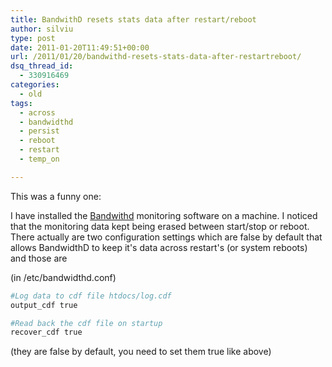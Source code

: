 ```yaml
---
title: BandwithD resets stats data after restart/reboot
author: silviu
type: post
date: 2011-01-20T11:49:51+00:00
url: /2011/01/20/bandwithd-resets-stats-data-after-restartreboot/
dsq_thread_id:
  - 330916469
categories:
  - old
tags:
  - across
  - bandwidthd
  - persist
  - reboot
  - restart
  - temp_on

---
```

This was a funny one:

I have installed the [Bandwithd](http://sourceforge.net/projects/bandwidthd/) monitoring software on a machine. I noticed that the monitoring data kept being erased between start/stop or reboot. There actually are two configuration settings which are false by default that allows BandwidthD to keep it's data across restart's (or system reboots) and those are

(in /etc/bandwidthd.conf)

```bash
#Log data to cdf file htdocs/log.cdf
output_cdf true

#Read back the cdf file on startup
recover_cdf true
```

(they are false by default, you need to set them true like above)